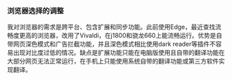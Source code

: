 ### 浏览器选择的调整

我对浏览器的需求是跨平台、包含扩展和同步功能。此前使用Edge，最近查找流畅度更高的浏览器，改用了Vivaldi，在j1800和骁龙660上能流畅运行。优势是自带网页深色模式和广告拦截功能，并且深色模式相比使用dark reader等插件不容易出现对比度过低的情况。缺点是扩展功能只能在电脑版使用且自带的翻译功能在大部分网页无法正常运行，在手机上只能使用系统自带的翻译功能或第三方软件实现翻译。
